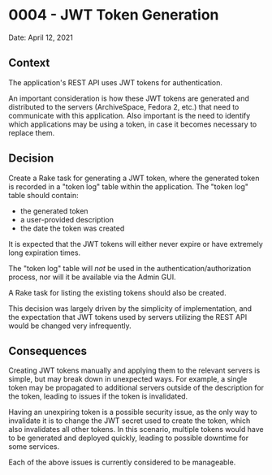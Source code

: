 # 0004 - JWT Token Generation

Date: April 12, 2021

## Context

The application's REST API uses JWT tokens for authentication.

An important consideration is how these JWT tokens are generated and distributed
to the servers (ArchiveSpace, Fedora 2, etc.) that need to communicate with
this application. Also important is the need to identify which applications
may be using a token, in case it becomes necessary to replace them.

## Decision

Create a Rake task for generating a JWT token, where the generated token
is recorded in a "token log" table within the application. The "token log"
table should contain:

* the generated token
* a user-provided description
* the date the token was created

It is expected that the JWT tokens will either never expire or have extremely
long expiration times.

The "token log" table will _not_ be used in the authentication/authorization
process, nor will it be available via the Admin GUI.

A Rake task for listing the existing tokens should also be created.

This decision was largely driven by the simplicity of implementation,
and the expectation that JWT tokens used by servers utilizing the REST API
would be changed very infrequently.

## Consequences

Creating JWT tokens manually and applying them to the relevant servers is
simple, but may break down in unexpected ways. For example, a single token
may be propagated to additional servers outside of the description for the
token, leading to issues if the token is invalidated.

Having an unexpiring token is a possible security issue, as the only way to
invalidate it is to change the JWT secret used to create the token, which
also invalidates all other tokens. In this scenario, multiple tokens would
have to be generated and deployed quickly, leading to possible downtime for
some services.

Each of the above issues is currently considered to be manageable.

